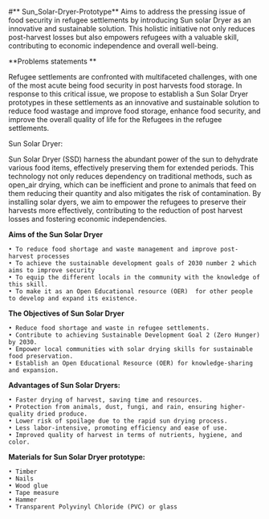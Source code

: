 #** Sun_Solar-Dryer-Prototype** 
Aims to address the pressing issue of food security in refugee settlements by introducing  Sun solar Dryer as an innovative and sustainable solution. This holistic initiative not only reduces post-harvest losses but also empowers refugees with a valuable skill, contributing to economic independence and overall well-being.

**Problems statements **

Refugee settlements are confronted with multifaceted challenges, with one of the most acute being food security in post harvests food storage. In response to this critical issue, we propose to establish a Sun Solar Dryer prototypes in these settlements as an innovative and sustainable solution to reduce food wastage and improve food storage, enhance food security, and improve the overall quality of life for the Refugees in the refugee settlements.


Sun Solar Dryer: 

Sun Solar Dryer (SSD) harness the abundant power of the sun to dehydrate various food items, effectively preserving them for extended periods. This technology not only reduces dependency on traditional methods, such as open_air drying, which can be inefficient and prone to animals that feed on them reducing their quantity and also mitigates the risk of contamination. By installing solar dyers, we aim to empower the refugees to preserve their harvests more effectively, contributing to the reduction of post harvest losses and fostering economic independencies.

**Aims of the Sun Solar Dryer**

    • To reduce food shortage and waste management and improve post-harvest processes
    • To achieve the sustainable development goals of 2030 number 2 which aims to improve security
    • To equip the different locals in the community with the knowledge of this skill.
    • To make it as an Open Educational resource (OER)  for other people to develop and expand its existence.

**The Objectives of Sun Solar Dryer**

    • Reduce food shortage and waste in refugee settlements.
    • Contribute to achieving Sustainable Development Goal 2 (Zero Hunger) by 2030.
    • Empower local communities with solar drying skills for sustainable food preservation.
    • Establish an Open Educational Resource (OER) for knowledge-sharing and expansion.
    
**Advantages of Sun Solar Dryers:**

    • Faster drying of harvest, saving time and resources.
    • Protection from animals, dust, fungi, and rain, ensuring higher-quality dried produce.
    • Lower risk of spoilage due to the rapid sun drying process.
    • Less labor-intensive, promoting efficiency and ease of use.
    • Improved quality of harvest in terms of nutrients, hygiene, and color.
    
**Materials for Sun Solar Dryer prototype:**

    • Timber
    • Nails
    • Wood glue
    • Tape measure
    • Hammer
    • Transparent Polyvinyl Chloride (PVC) or glass

      

